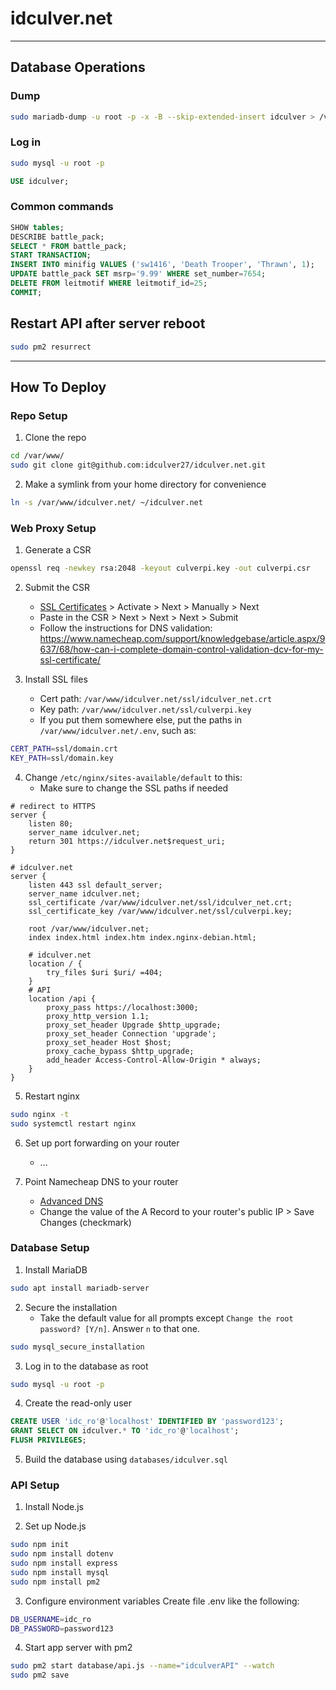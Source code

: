 # idculver.net

---

## Database Operations

### Dump
```bash
sudo mariadb-dump -u root -p -x -B --skip-extended-insert idculver > /var/www/idculver.net/databases/idculver.sql
```

### Log in
```bash
sudo mysql -u root -p
```
```sql
USE idculver;
```

### Common commands
```sql
SHOW tables;
DESCRIBE battle_pack;
SELECT * FROM battle_pack;
START TRANSACTION;
INSERT INTO minifig VALUES ('sw1416', 'Death Trooper', 'Thrawn', 1);
UPDATE battle_pack SET msrp='9.99' WHERE set_number=7654;
DELETE FROM leitmotif WHERE leitmotif_id=25;
COMMIT;
```

## Restart API after server reboot
```bash
sudo pm2 resurrect
```

---

## How To Deploy

### Repo Setup
1. Clone the repo
```bash
cd /var/www/
sudo git clone git@github.com:idculver27/idculver.net.git
```

2. Make a symlink from your home directory for convenience
```bash
ln -s /var/www/idculver.net/ ~/idculver.net
```

### Web Proxy Setup
1. Generate a CSR
```bash
openssl req -newkey rsa:2048 -keyout culverpi.key -out culverpi.csr
```

2. Submit the CSR
	- [SSL Certificates](https://ap.www.namecheap.com/ProductList/SslCertificates) > Activate > Next > Manually > Next
	- Paste in the CSR > Next > Next > Next > Submit
	- Follow the instructions for DNS validation: https://www.namecheap.com/support/knowledgebase/article.aspx/9637/68/how-can-i-complete-domain-control-validation-dcv-for-my-ssl-certificate/

3. Install SSL files
	- Cert path: `/var/www/idculver.net/ssl/idculver_net.crt`
	- Key path: `/var/www/idculver.net/ssl/culverpi.key`
	- If you put them somewhere else, put the paths in `/var/www/idculver.net/.env`, such as:
```bash
CERT_PATH=ssl/domain.crt
KEY_PATH=ssl/domain.key
```

4. Change `/etc/nginx/sites-available/default` to this:
	- Make sure to change the SSL paths if needed
```
# redirect to HTTPS
server {
	listen 80;
	server_name idculver.net;
	return 301 https://idculver.net$request_uri;
}

# idculver.net
server {
	listen 443 ssl default_server;
	server_name idculver.net;
	ssl_certificate /var/www/idculver.net/ssl/idculver_net.crt;
	ssl_certificate_key /var/www/idculver.net/ssl/culverpi.key;

	root /var/www/idculver.net;
	index index.html index.htm index.nginx-debian.html;

	# idculver.net
	location / {
		try_files $uri $uri/ =404;
	}
	# API
	location /api {
		proxy_pass https://localhost:3000;
		proxy_http_version 1.1;
		proxy_set_header Upgrade $http_upgrade;
		proxy_set_header Connection 'upgrade';
		proxy_set_header Host $host;
		proxy_cache_bypass $http_upgrade;
		add_header Access-Control-Allow-Origin * always;
	}
}
```

5. Restart nginx
```bash
sudo nginx -t
sudo systemctl restart nginx
```

6. Set up port forwarding on your router  
	- ...

7. Point Namecheap DNS to your router
	- [Advanced DNS](https://ap.www.namecheap.com/Domains/DomainControlPanel/idculver.net/advancedns)
	- Change the value of the A Record to your router's public IP > Save Changes (checkmark)

### Database Setup
1. Install MariaDB
```bash
sudo apt install mariadb-server
```

2. Secure the installation
	- Take the default value for all prompts except `Change the root password? [Y/n]`. Answer `n` to that one.
```bash
sudo mysql_secure_installation
```

3. Log in to the database as root
```bash
sudo mysql -u root -p
```

4. Create the read-only user
```sql
CREATE USER 'idc_ro'@'localhost' IDENTIFIED BY 'password123';
GRANT SELECT ON idculver.* TO 'idc_ro'@'localhost';
FLUSH PRIVILEGES;
```

5. Build the database using `databases/idculver.sql`

### API Setup
1. Install Node.js

2. Set up Node.js
```bash
sudo npm init
sudo npm install dotenv
sudo npm install express
sudo npm install mysql
sudo npm install pm2
```

3. Configure environment variables
Create file .env like the following:
```bash
DB_USERNAME=idc_ro
DB_PASSWORD=password123
```

4. Start app server with pm2
```bash
sudo pm2 start database/api.js --name="idculverAPI" --watch
sudo pm2 save
```
